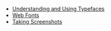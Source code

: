 * [Understanding and Using Typefaces](typefaces/)
* [Web Fonts](webfonts/)
* [Taking Screenshots](screenshots/)
